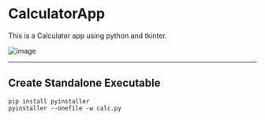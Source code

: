 # CalculatorApp
This is a Calculator app using python and tkinter.

![image](https://github.com/Paddywelch117/CalculatorApp/assets/148379769/39eab4ba-71ce-4118-b72b-e9275390fdb9)

---
## Create Standalone Executable

```shell
pip install pyinstaller
pyinstaller --onefile -w calc.py
```
